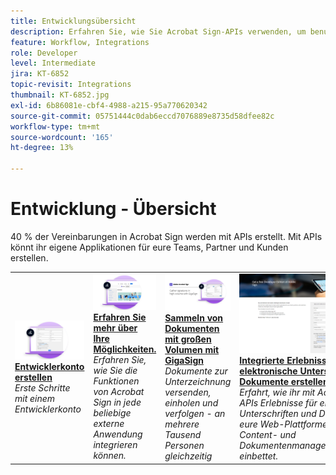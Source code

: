```yaml
---
title: Entwicklungsübersicht
description: Erfahren Sie, wie Sie Acrobat Sign-APIs verwenden, um benutzerdefinierte Anwendungen für Ihre Teams, Partner und Kunden zu erstellen
feature: Workflow, Integrations
role: Developer
level: Intermediate
jira: KT-6852
topic-revisit: Integrations
thumbnail: KT-6852.jpg
exl-id: 6b86081e-cbf4-4988-a215-95a770620342
source-git-commit: 05751444c0dab6eccd7076889e8735d58dfee82c
workflow-type: tm+mt
source-wordcount: '165'
ht-degree: 13%

---
```


# Entwicklung - Übersicht

40 % der Vereinbarungen in Acrobat Sign werden mit APIs erstellt. Mit APIs könnt ihr eigene Applikationen für eure Teams, Partner und Kunden erstellen.

<table style="table-layout:fixed">
<tr>
  <td>
    <a href="https://www.adobe.io/apis/documentcloud/sign.html" target="_blank">
      <img alt="Entwicklerkonto erstellen" src="../assets/Develop_Getting-Started.png" />
    </a>
    <div>
    <a href="https://www.adobe.io/apis/documentcloud/sign.html" target="_blank"><strong>Entwicklerkonto erstellen</strong></a>
    </div>
    <em>Erste Schritte mit einem Entwicklerkonto</em>
    <br>
  </td>
  <td>
    <a href="https://www.adobe.io/apis/documentcloud/sign/docs.html" target="_blank">
      <img alt="Erfahren Sie mehr über Ihre Möglichkeiten." src="../assets/Develop_Learn.png" />
    </a>
    <div>
    <a href="https://www.adobe.io/apis/documentcloud/sign/docs.html" target="_blank"><strong>Erfahren Sie mehr über Ihre Möglichkeiten.</strong></a>
    </div>
    <em>Erfahren Sie, wie Sie die Funktionen von Acrobat Sign in jede beliebige externe Anwendung integrieren können.</em>
    <br>
  </td>  
  <td>
    <a href="gigasign.md">
      <img alt="Sammeln von Dokumenten mit großen Volumen mit GigaSign" src="../assets/gigasign.jpg" />
    </a>
    <div>
    <a href="gigasign.md"><strong>Sammeln von Dokumenten mit großen Volumen mit GigaSign</strong></a>
    </div>
    <em>Dokumente zur Unterzeichnung versenden, einholen und verfolgen - an mehrere Tausend Personen gleichzeitig</em>
    <br>
  </td>
   <td>
    <a href="embeddedesignature.md">
      <img alt="Integrierte Erlebnisse für elektronische Unterschriften und Dokumente erstellen" src="assets/embeddedesignature/EmbedPart1_thumb.png" />
    </a>
    <div>
    <a href="embeddedesignature.md"><strong>Integrierte Erlebnisse für elektronische Unterschriften und Dokumente erstellen</strong></a>
    </div>
    <em>Erfahrt, wie ihr mit Acrobat Sign-APIs Erlebnisse für elektronische Unterschriften und Dokumente in eure Web-Plattformen sowie Content- und Dokumentenmanagementsysteme einbettet.</em>
    <br>
  </td>
</tr>
</table>
